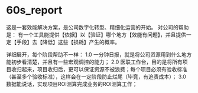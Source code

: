 # 60s_report
这是一套效能解决方案，是公司数字化转型、精细化运营的开始。
对公司的帮助是：
有一个工具能提供【依据】以【验证】哪个地方【效能有问题】，并且提供一定【手段】去【降低】这些【损耗】产生的概率。

详细展开，每个阶段帮助不一样：
1.0 一分钟日报，就是将公司资源用到什么地方能初步看清楚，并且有一些宏观调控的能力；
2.0 医联工作台，目的是将所有项目收归起来，项目收归后，更可以保证资源不被浪费；每个项目必须有验收标准（甚至多个验收标准），这样会在一定阶段防止烂尾（毕竟，有追责成本）；
3.0 数据能说话，实现项目ROI测算完成业务的ROI测算工作；
